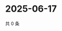 # 2025-06-17

共 0 条

<!-- BEGIN ZHIHUQUESTIONS -->
<!-- 最后更新时间 Tue Jun 17 2025 23:12:42 GMT+0800 (China Standard Time) -->

<!-- END ZHIHUQUESTIONS -->
